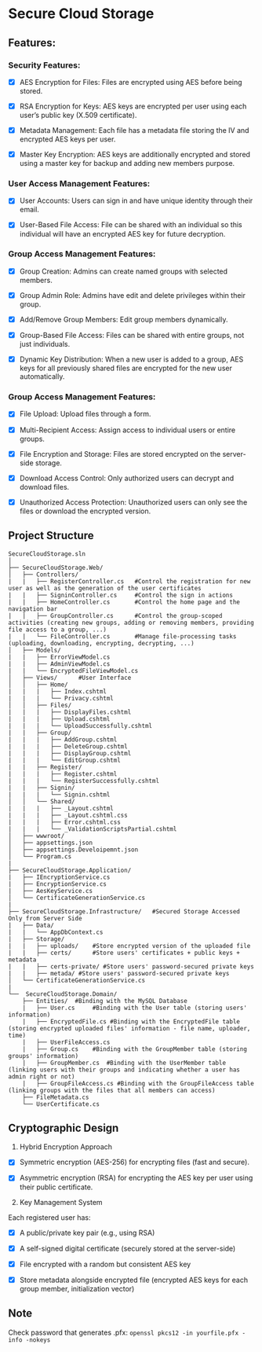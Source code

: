 # Secure Cloud Storage 

## Features:

### Security Features:

- [X] AES Encryption for Files: Files are encrypted using AES before being stored.

- [X] RSA Encryption for Keys: AES keys are encrypted per user using each user’s public key (X.509 certificate).

- [X] Metadata Management: Each file has a metadata file storing the IV and encrypted AES keys per user.

- [X] Master Key Encryption: AES keys are additionally encrypted and stored using a master key for backup and adding new members purpose.

### User Access Management Features:

- [X] User Accounts: Users can sign in and have unique identity through their email.

- [X] User-Based File Access: File can be shared with an individual so this individual will have an encrypted AES key for future decryption.

### Group Access Management Features:

- [X] Group Creation: Admins can create named groups with selected members.

- [X] Group Admin Role: Admins have edit and delete privileges within their group.

- [X] Add/Remove Group Members: Edit group members dynamically.

- [X] Group-Based File Access: Files can be shared with entire groups, not just individuals.

- [X] Dynamic Key Distribution: When a new user is added to a group, AES keys for all previously shared files are encrypted for the new user automatically.

### Group Access Management Features:

- [X] File Upload: Upload files through a form.

- [X] Multi-Recipient Access: Assign access to individual users or entire groups.

- [X] File Encryption and Storage: Files are stored encrypted on the server-side storage.

- [X] Download Access Control: Only authorized users can decrypt and download files.

- [X] Unauthorized Access Protection: Unauthorized users can only see the files or download the encrypted version.


## Project Structure 

```
SecureCloudStorage.sln
│
├── SecureCloudStorage.Web/             
│   ├── Controllers/
|   |   ├── RegisterController.cs   #Control the registration for new user as well as the generation of the user certificates
|   |   ├── SigninController.cs     #Control the sign in actions
|   |   ├── HomeController.cs       #Control the home page and the navigation bar
|   |   ├── GroupController.cs      #Control the group-scoped activities (creating new groups, adding or removing members, providing file access to a group, ...)
|   |   └── FileController.cs       #Manage file-processing tasks (uploading, downloading, encrypting, decrypting, ...)
│   ├── Models/
|   |   ├── ErrorViewModel.cs
|   |   ├── AdminViewModel.cs
|   |   └── EncryptedFileViewModel.cs
│   ├── Views/      #User Interface
│   │   ├── Home/
|   |   |   ├── Index.cshtml
|   |   |   └── Privacy.cshtml
│   │   ├── Files/
|   |   |   ├── DisplayFiles.cshtml
|   |   |   ├── Upload.cshtml
|   |   |   └── UploadSuccessfully.cshtml
|   |   ├── Group/
|   |   |   ├── AddGroup.cshtml
|   |   |   ├── DeleteGroup.cshtml
|   |   |   ├── DisplayGroup.cshtml
|   |   |   └── EditGroup.cshtml
|   |   ├── Register/
|   |   |   ├── Register.cshtml
|   |   |   └── RegisterSuccessfully.cshtml
|   |   ├── Signin/
|   |   |   └── Signin.cshtml
│   │   └── Shared/
|   |   |   ├── _Layout.cshtml
|   |   |   ├── _Layout.cshtml.css
|   |   |   ├── Error.cshtml.css
|   |   |   └── _ValidationScriptsPartial.cshtml
│   ├── wwwroot/                        
│   ├── appsettings.json
│   ├── appsettings.Develoipemnt.json
│   └── Program.cs
|
├── SecureCloudStorage.Application/     
|   ├── IEncryptionService.cs      
|   ├── EncryptionService.cs  
|   ├── AesKeyService.cs
│   └── CertificateGenerationService.cs   
|
├── SecureCloudStorage.Infrastructure/   #Secured Storage Accessed Only from Server Side
|   ├── Data/
|   |   └── AppDbContext.cs        
|   ├── Storage/ 
|   |   ├── uploads/    #Store encrypted version of the uploaded file
|   |   ├── certs/      #Store users' certificates + public keys + metadata
|   |   ├── certs-private/ #Store users' password-secured private keys
|   |   ├── metada/ #Store users' password-secured private keys
│   └── CertificateGenerationService.cs   
| 
└──  SecureCloudStorage.Domain/           
    ├── Entities/  #Binding with the MySQL Database
    |   ├── User.cs     #Binding with the User table (storing users' information)
    |   ├── EncryptedFile.cs #Binding with the EncryptedFile table (storing encrypted uploaded files' information - file name, uploader, time)
    |   ├── UserFileAccess.cs
    |   ├── Group.cs    #Binding with the GroupMember table (storing groups' information)
    |   ├── GroupMember.cs  #Binding with the UserMember table (linking users with their groups and indicating whether a user has admin right or not)
    |   ├── GroupFileAccess.cs #Binding with the GroupFileAccess table (linking groups with the files that all members can access)
    ├── FileMetadata.cs
    └── UserCertificate.cs
```

## Cryptographic Design

1. Hybrid Encryption Approach

- [X] Symmetric encryption (AES-256) for encrypting files (fast and secure).

- [X] Asymmetric encryption (RSA) for encrypting the AES key per user using their public certificate.

2. Key Management System

Each registered user has:

- [X] A public/private key pair (e.g., using RSA)

- [X] A self-signed digital certificate (securely stored at the server-side)

- [X] File encrypted with a random but consistent AES key 

- [X] Store metadata alongside encrypted file (encrypted AES keys for each group member, initialization vector)



## Note
Check password that generates .pfx: `openssl pkcs12 -in yourfile.pfx -info -nokeys`
